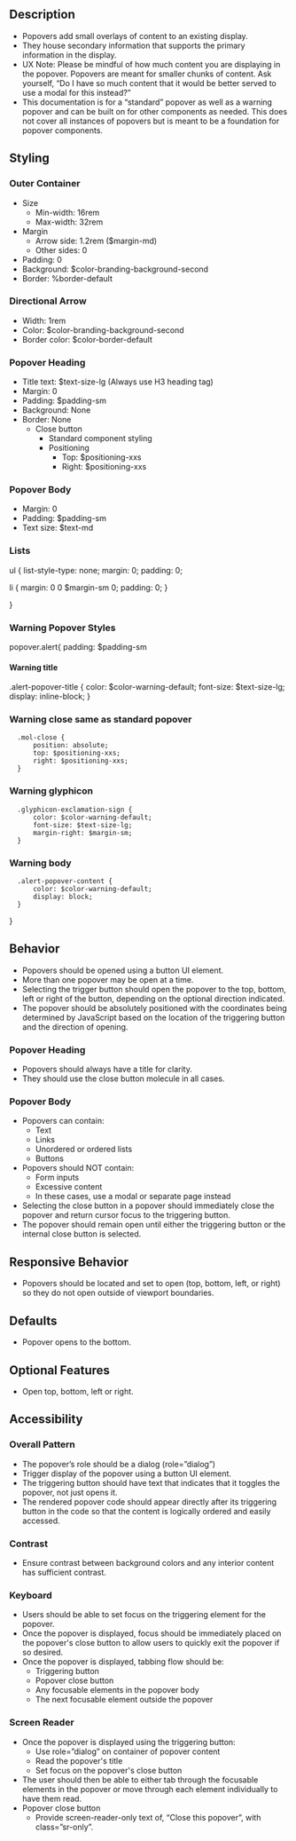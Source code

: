 ﻿## Description
- Popovers add small overlays of content to an existing display. 
- They house secondary information that supports the primary information in the display. 
- UX Note: Please be mindful of how much content you are displaying in the popover. Popovers are meant for smaller chunks of content. Ask yourself, “Do I have so much content that it would be better served to use a modal for this instead?” 
- This documentation is for a “standard” popover as well as a warning popover and can be built on for other components as needed. This does not cover all instances of popovers but is meant to be a foundation for popover components.

## Styling
### Outer Container
- Size
     - Min-width: 16rem
     - Max-width: 32rem
- Margin
     - Arrow side: 1.2rem ($margin-md)
     - Other sides: 0
- Padding: 0
- Background: $color-branding-background-second
- Border: %border-default

### Directional Arrow
- Width: 1rem
- Color: $color-branding-background-second
- Border color: $color-border-default

### Popover Heading
- Title text: $text-size-lg (Always use H3 heading tag)
- Margin: 0
- Padding: $padding-sm
- Background: None
- Border: None
     - Close button
          - Standard component styling
          - Positioning
               - Top: $positioning-xxs
               - Right: $positioning-xxs

### Popover Body
- Margin: 0
- Padding: $padding-sm
- Text size: $text-md

### Lists
ul {
      list-style-type: none;
      margin: 0;
      padding: 0;

 li {
     margin: 0 0 $margin-sm 0;
     padding: 0;
 }

}

### Warning Popover Styles
popover.alert{ 
           padding: $padding-sm

#### Warning title
 .alert-popover-title {
     color: $color-warning-default;
     font-size: $text-size-lg;
     display: inline-block;
 }

### Warning close same as standard popover
      .mol-close {
          position: absolute;
          top: $positioning-xxs;
          right: $positioning-xxs;
      }

### Warning glyphicon
      .glyphicon-exclamation-sign {
          color: $color-warning-default;
          font-size: $text-size-lg;
          margin-right: $margin-sm;
      }

### Warning body
      .alert-popover-content {
          color: $color-warning-default;
          display: block;
      }            
}



## Behavior
- Popovers should be opened using a button UI element.
- More than one popover may be open at a time.
- Selecting the trigger button should open the popover to the top, bottom, left or right of the button, depending on the optional direction indicated. 
- The popover should be absolutely positioned with the coordinates being determined by JavaScript based on the location of the triggering button and the direction of opening.

### Popover Heading
- Popovers should always have a title for clarity.
- They should use the close button molecule in all cases.

### Popover Body
- Popovers can contain:
     - Text
     - Links
     - Unordered or ordered lists
     - Buttons
- Popovers should NOT contain:
     - Form inputs
     - Excessive content
     - In these cases, use a modal or separate page instead
- Selecting the close button in a popover should immediately close the popover and return cursor focus to the triggering button.
- The popover should remain open until either the triggering button or the internal close button is selected.

## Responsive Behavior
- Popovers should be located and set to open (top, bottom, left, or right) so they do not open outside of viewport boundaries. 

## Defaults
- Popover opens to the bottom.

## Optional Features
- Open top, bottom, left or right.



## Accessibility
### Overall Pattern
- The popover’s role should be a dialog (role=”dialog”)
- Trigger display of the popover using a button UI element.
- The triggering button should have text that indicates that it toggles the popover, not just opens it.
- The rendered popover code should appear directly after its triggering button in the code so that the content is logically ordered and easily accessed. 

### Contrast
- Ensure contrast between background colors and any interior content has sufficient contrast.

### Keyboard
- Users should be able to set focus on the triggering element for the popover.
- Once the popover is displayed, focus should be immediately placed on the popover's close button to allow users to quickly exit the popover if so desired.
- Once the popover is displayed, tabbing flow should be: 
     - Triggering button
     - Popover close button
     - Any focusable elements in the popover body
     - The next focusable element outside the popover

### Screen Reader
- Once the popover is displayed using the triggering button:
     - Use role=”dialog” on container of popover content
     - Read the popover's title
     - Set focus on the popover's close button
- The user should then be able to either tab through the focusable elements in the popover or move through each element individually to have them read. 
- Popover close button
     - Provide screen-reader-only text of, “Close this popover”, with class=”sr-only”.

